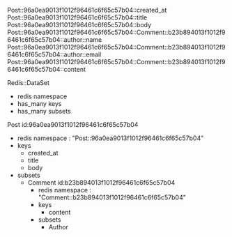 Post::96a0ea9013f1012f96461c6f65c57b04::created_at
Post::96a0ea9013f1012f96461c6f65c57b04::title
Post::96a0ea9013f1012f96461c6f65c57b04::body
Post::96a0ea9013f1012f96461c6f65c57b04::Comment::b23b894013f1012f96461c6f65c57b04::author::name
Post::96a0ea9013f1012f96461c6f65c57b04::Comment::b23b894013f1012f96461c6f65c57b04::author::email
Post::96a0ea9013f1012f96461c6f65c57b04::Comment::b23b894013f1012f96461c6f65c57b04::content


Redis::DataSet
  - redis namespace
  - has_many keys
  - has_many subsets


Post id:96a0ea9013f1012f96461c6f65c57b04
 - redis namespace : "Post::96a0ea9013f1012f96461c6f65c57b04"
 - keys
   - created_at
   - title
   - body
- subsets
  - Comment id:b23b894013f1012f96461c6f65c57b04
    - redis namespace : "Comment::b23b894013f1012f96461c6f65c57b04"
    - keys
      - content
    - subsets
      - Author

